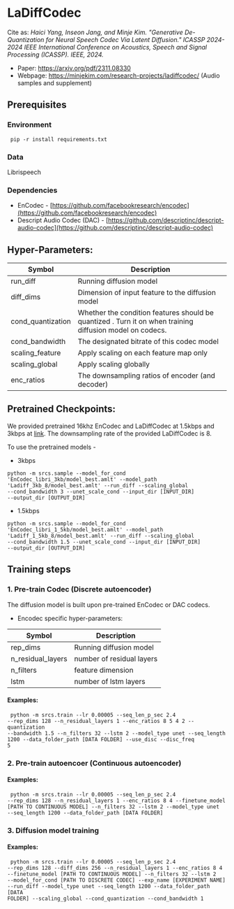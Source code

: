 # LaDiffCodec
Cite as: <i> Haici Yang, Inseon Jang, and Minje Kim. "Generative De-Quantization for Neural Speech Codec Via Latent Diffusion." ICASSP 2024-2024 IEEE International Conference on Acoustics, Speech and Signal Processing (ICASSP). IEEE, 2024.</i>

- Paper: https://arxiv.org/pdf/2311.08330
- Webpage: https://minjekim.com/research-projects/ladiffcodec/ (Audio samples and supplement)
  
## Prerequisites
### Environment
<code> pip -r install requirements.txt </code>
### Data
Librispeech
### Dependencies
- EnCodec - [https://github.com/facebookresearch/encodec](https://github.com/facebookresearch/encodec)
- Descript Audio Codec (DAC) - [https://github.com/descriptinc/descript-audio-codec](https://github.com/descriptinc/descript-audio-codec)

##  Hyper-Parameters:

| Symbol | Description |
| --- | ----------- |
| run_diff          |  Running diffusion model|
| diff_dims          | Dimension of input feature to the diffusion model |
| cond_quantization          | Whether the condition features should be quantized . Turn it on when training diffusion model on codecs.|
| cond_bandwidth          | The designated bitrate of this codec model |
| scaling_feature                 | Apply scaling on each feature map only |
| scaling_global               |  Apply scaling globally |
| enc_ratios   | The downsampling ratios of encoder (and decoder)  | 

## Pretrained Checkpoints:
We provided pretrained 16khz EnCodec and LaDiffCodec at 1.5kbps and 3kbps at [link](https://indiana-my.sharepoint.com/:f:/g/personal/hy17_iu_edu/Eo9tTiag-u9JtkswVUr5wWIBKrA6hyEJx-TTF2USOGsSVQ?e=MDPijk).
The downsampling rate of the provided LaDiffCodec is 8.

To use the pretrained models - 
- 3kbps
  
<code>python -m srcs.sample --model_for_cond 'EnCodec_libri_3kb/model_best.amlt' --model_path 'Ladiff_3kb_8/model_best.amlt' --run_diff --scaling_global --cond_bandwidth 3 --unet_scale_cond --input_dir [INPUT_DIR] --output_dir [OUTPUT_DIR] </code>

- 1.5kbps
  
<code>python -m srcs.sample --model_for_cond 'EnCodec_libri_1_5kb/model_best.amlt' --model_path 'Ladiff_1_5kb_8/model_best.amlt' --run_diff --scaling_global --cond_bandwidth 1.5 --unet_scale_cond --input_dir [INPUT_DIR] --output_dir [OUTPUT_DIR] </code>

## Training steps
### 1. Pre-train Codec (Discrete autoencoder)
The diffusion model is built upon pre-trained EnCodec or DAC codecs. 

- Encodec specific hyper-parameters:
  
| Symbol | Description | 
| --- | ----------- |
| rep_dims         |  Running diffusion model| 
| n_residual_layers | number of residual layers | 
| n_filters | feature dimension | 
| lstm | number of lstm layers | 

#### Examples:
<code> python -m srcs.train --lr 0.00005 --seq_len_p_sec 2.4 --rep_dims 128 --n_residual_layers 1 --enc_ratios 8 5 4 2 --quantization --bandwidth 1.5 --n_filters 32 --lstm 2 --model_type unet --seq_length 1200 --data_folder_path \[DATA FOLDER\] --use_disc --disc_freq 5</code>

### 2. Pre-train autoencoer (Continuous autoencoder)
#### Examples:
<code> python -m srcs.train --lr 0.00005 --seq_len_p_sec 2.4 --rep_dims 128 --n_residual_layers 1 --enc_ratios 8 4 --finetune_model \[PATH TO CONTINUOUS MODEL\] --n_filters 32 --lstm 2 --model_type unet --seq_length 1200 --data_folder_path \[DATA FOLDER\] </code>

### 3. Diffusion model training
#### Examples:
<code> python -m srcs.train --lr 0.00005 --seq_len_p_sec 2.4 --rep_dims 128 --diff_dims 256 --n_residual_layers 1 --enc_ratios 8 4 --finetune_model \[PATH TO CONTINUOUS MODEL\] --n_filters 32 --lstm 2 --model_for_cond \[PATH TO DISCRETE CODEC\] --exp_name \[EXPERIMENT NAME\] --run_diff --model_type unet --seq_length 1200 --data_folder_path \[DATA FOLDER\] --scaling_global --cond_quantization --cond_bandwidth 1 </code>
